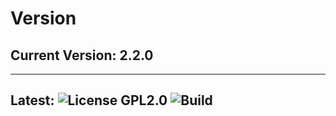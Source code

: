 # Version

## Current Version: 2.2.0

---

## Latest: <img style="margin: 0px 0px -3px 0px" src="https://img.shields.io/github/v/tag/codam-coding-college/MLX42?label=Version" alt="License GPL2.0"> <img style="margin: 0px 0px -3px 0px" src="https://github.com/codam-coding-college/MLX42/actions/workflows/ci.yml/badge.svg" alt="Build">